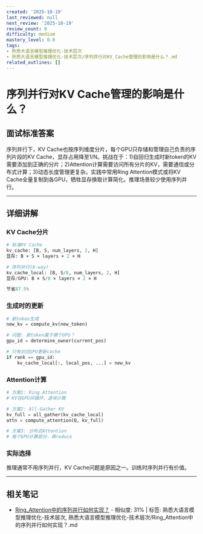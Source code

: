 ```yaml
---
created: '2025-10-19'
last_reviewed: null
next_review: '2025-10-19'
review_count: 0
difficulty: medium
mastery_level: 0.0
tags:
- 熟悉大语言模型推理优化-技术层次
- 熟悉大语言模型推理优化-技术层次/序列并行对KV_Cache管理的影响是什么？.md
related_outlines: []
---
```

# 序列并行对KV Cache管理的影响是什么？

## 面试标准答案

序列并行下，KV Cache也按序列维度分片，每个GPU只存储和管理自己负责的序列片段的KV Cache，显存占用降至1/N。挑战在于：1)自回归生成时新token的KV需要添加到正确的分片；2)Attention计算需要访问所有分片的KV，需要通信或分布式计算；3)动态长度管理更复杂。实践中常用Ring Attention模式或将KV Cache全量复制到各GPU，牺牲显存换取计算简化。推理场景较少使用序列并行。

---

## 详细讲解

### KV Cache分片

```python
# 标准KV Cache
kv_cache: [B, S, num_layers, 2, H]
显存: B × S × layers × 2 × H

# 序列并行(8-way)
kv_cache_local: [B, S/8, num_layers, 2, H]
显存/GPU: B × S/8 × layers × 2 × H

节省87.5%
```

### 生成时的更新

```python
# 新token生成
new_kv = compute_kv(new_token)

# 问题: 新token属于哪个GPU？
gpu_id = determine_owner(current_pos)

# 只有对应GPU更新cache
if rank == gpu_id:
    kv_cache_local[:, local_pos, ...] = new_kv
```

### Attention计算

```python
# 方案1: Ring Attention
# KV在GPU间循环，逐块计算

# 方案2: All-Gather KV
kv_full = all_gather(kv_cache_local)
attn = compute_attention(Q, kv_full)

# 方案3: 分布式Attention
# 每个GPU计算部分，再reduce
```

### 实际选择

推理通常不用序列并行，KV Cache问题是原因之一。训练时序列并行有价值。


---

## 相关笔记
<!-- 自动生成 -->

- [Ring_Attention中的序列并行如何实现？](notes/熟悉大语言模型推理优化-技术层次/Ring_Attention中的序列并行如何实现？.md) - 相似度: 31% | 标签: 熟悉大语言模型推理优化-技术层次, 熟悉大语言模型推理优化-技术层次/Ring_Attention中的序列并行如何实现？.md


